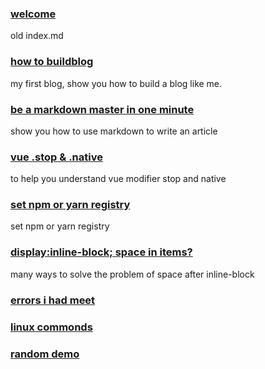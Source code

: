 ### [welcome](posts/welcome.md)
old index.md

### [how to buildblog](posts/buildblog.md)
my first blog, show you how to build a blog like me.

### [be a markdown master in one minute](posts/markdown.md)
show you how to use markdown to write an article

### [vue .stop & .native](posts/vueModifier.md)
to help you understand vue modifier stop and native

### [set npm or yarn registry](posts/setRegistry.md)
set npm or yarn registry

### [display:inline-block; space in items?](posts/inlineBlock.md)
many ways to solve the problem of space after inline-block

### [errors i had meet](posts/errors.md)

### [linux commonds](posts/linuxCommonds.md)

### [random demo](posts/random.html)


